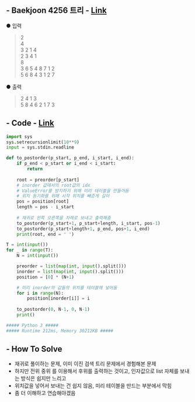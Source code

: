 ## - Baekjoon 4256 트리 - [Link](https://www.acmicpc.net/problem/4256)
● 입력  
> 2  
4  
3 2 1 4  
2 3 4 1  
8  
3 6 5 4 8 7 1 2  
5 6 8 4 3 1 2 7   

● 출력
> 2 4 1 3  
5 8 4 6 2 1 7 3 

## - Code - [Link](https://github.com/imtaesuu/AlgorithmPractice_with_Python/blob/main/Tree/Baekjoon_4256/Baekjoon_4256.py)

```python
import sys
sys.setrecursionlimit(10**9)
input = sys.stdin.readline

def to_postorder(p_start, p_end, i_start, i_end):    
    if p_end < p_start or i_end < i_start:
        return 
    
    root = preorder[p_start]
    # inorder 값에서의 root값의 idx
    # ValueError를 방지하기 위해 미리 테이블을 만들어둠
    # 위치 동기화를 위해 시작 위치를 빼준게 길이
    pos = position[root]
    length = pos - i_start
    
    # 재귀로 왼쪽 오른쪽을 차례로 보내고 출력해줌
    to_postorder(p_start+1, p_start+length, i_start, pos-1)
    to_postorder(p_start+length+1, p_end, pos+1, i_end)
    print(root, end = ' ')

T = int(input())
for _ in range(T):
    N = int(input())

    preorder = list(map(int, input().split()))
    inorder = list(map(int, input().split()))
    position = [0] * (N+1)

    # 미리 inorder의 값들의 위치를 테이블에 넣어둠
    for i in range(N):
        position[inorder[i]] = i
    
    to_postorder(0, N-1, 0, N-1)
    print()

##### Python 3 #####
##### Runtime 212ms, Memory 30212KB #####
```

## - **How To Solve**
- 재귀로 풀이하는 문제, 이미 이진 검색 트리 문제에서 경험해본 문제
- 하지만 전위 중위 를 이용해서 후위를 출력하는 것이고, 인자값으로 list 자체를 보내는 방식은 쉽지만 느리고
- 위치값을 넣어서 보내는 건 쉽지 않음, 미리 테이블을 만드는 부분에서 막힘
- 좀 더 이해하고 연습해야겠음